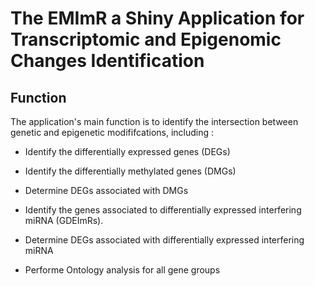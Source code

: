 # The EMImR a Shiny Application for Transcriptomic and Epigenomic Changes Identification


## Function
The application's main function is to identify the intersection between genetic and epigenetic modififcations, including :

* Identify the differentially expressed genes (DEGs)
  
* Identify the differentially methylated genes (DMGs)  

* Determine DEGs associated with DMGs
  
* Identify the genes associated to differentially expressed interfering miRNA (GDEImRs).

* Determine DEGs associated with  differentially expressed interfering miRNA 

* Performe Ontology analysis for all gene groups
